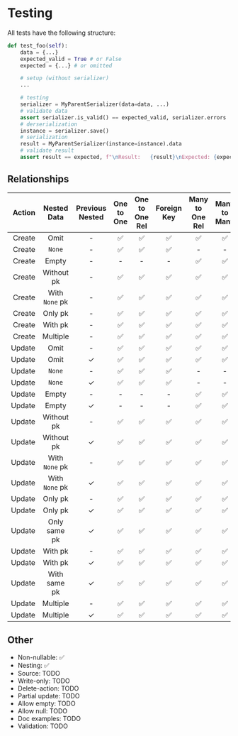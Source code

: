 # Testing

All tests have the following structure:

<!--
Success: &#x2705;
Failure: &#x274C;
With: &check;
Without: -
-->

```python
def test_foo(self):
    data = {...}
    expected_valid = True # or False
    expected = {...} # or omitted

    # setup (without serializer)
    ...

    # testing
    serializer = MyParentSerializer(data=data, ...)
    # validate data
    assert serializer.is_valid() == expected_valid, serializer.errors
    # derserialization
    instance = serializer.save()
    # serialization
    result = MyParentSerializer(instance=instance).data
    # validate result
    assert result == expected, f"\nResult:   {result}\nExpected: {expected}"
```

## Relationships

<!--
Action: Create / Update
    Nested Data: Omit / None / Empty / Without pk / With `None` pk / Only pk / Only same pk / With pk / With same pk / Multiple
        Previous Nested: Without / With
-->

| Action |  Nested Data   | Previous Nested | One to One | One to One Rel | Foreign Key | Many to One Rel | Many to Many | Many to Many Rel | Through  |
|-------:|:--------------:|:---------------:|:----------:|:--------------:|:-----------:|:---------------:|:------------:|:----------------:|:--------:|
| Create |      Omit      |       \-        |  &#x2705;  |    &#x2705;    |  &#x2705;   |    &#x2705;     |   &#x2705;   |     &#x2705;     | &#x2705; |
| Create |     `None`     |       \-        |  &#x2705;  |    &#x2705;    |  &#x2705;   |        -        |      -       |        -         |    -     |
| Create |     Empty      |       \-        |     -      |       -        |      -      |    &#x2705;     |   &#x2705;   |     &#x2705;     | &#x2705; |
| Create |   Without pk   |       \-        |  &#x2705;  |    &#x2705;    |  &#x2705;   |    &#x2705;     |   &#x2705;   |     &#x2705;     | &#x2705; |
| Create | With `None` pk |       \-        |  &#x2705;  |    &#x2705;    |  &#x2705;   |    &#x2705;     |   &#x2705;   |     &#x2705;     | &#x2705; |
| Create |    Only pk     |       \-        |  &#x2705;  |    &#x2705;    |  &#x2705;   |    &#x2705;     |   &#x2705;   |     &#x2705;     | &#x2705; |
| Create |    With pk     |       \-        |  &#x2705;  |    &#x2705;    |  &#x2705;   |    &#x2705;     |   &#x2705;   |     &#x2705;     | &#x2705; |
| Create |    Multiple    |       \-        |  &#x2705;  |    &#x2705;    |  &#x2705;   |    &#x2705;     |   &#x2705;   |     &#x2705;     | &#x2705; |
| Update |      Omit      |       \-        |  &#x2705;  |    &#x2705;    |  &#x2705;   |    &#x2705;     |   &#x2705;   |     &#x2705;     | &#x2705; |
| Update |      Omit      |     &check;     |  &#x2705;  |    &#x2705;    |  &#x2705;   |    &#x2705;     |   &#x2705;   |     &#x2705;     | &#x2705; |
| Update |     `None`     |       \-        |  &#x2705;  |    &#x2705;    |  &#x2705;   |        -        |      -       |        -         |    -     |
| Update |     `None`     |     &check;     |  &#x2705;  |    &#x2705;    |  &#x2705;   |        -        |      -       |        -         |    -     |
| Update |     Empty      |       \-        |     -      |       -        |      -      |    &#x2705;     |   &#x2705;   |     &#x2705;     | &#x2705; |
| Update |     Empty      |     &check;     |     -      |       -        |      -      |    &#x2705;     |   &#x2705;   |     &#x2705;     | &#x2705; |
| Update |   Without pk   |       \-        |  &#x2705;  |    &#x2705;    |  &#x2705;   |    &#x2705;     |   &#x2705;   |     &#x2705;     | &#x2705; |
| Update |   Without pk   |     &check;     |  &#x2705;  |    &#x2705;    |  &#x2705;   |    &#x2705;     |   &#x2705;   |     &#x2705;     | &#x2705; |
| Update | With `None` pk |       \-        |  &#x2705;  |    &#x2705;    |  &#x2705;   |    &#x2705;     |   &#x2705;   |     &#x2705;     | &#x2705; |
| Update | With `None` pk |     &check;     |  &#x2705;  |    &#x2705;    |  &#x2705;   |    &#x2705;     |   &#x2705;   |     &#x2705;     | &#x2705; |
| Update |    Only pk     |       \-        |  &#x2705;  |    &#x2705;    |  &#x2705;   |    &#x2705;     |   &#x2705;   |     &#x2705;     |    -     |
| Update |    Only pk     |     &check;     |  &#x2705;  |    &#x2705;    |  &#x2705;   |    &#x2705;     |   &#x2705;   |     &#x2705;     |    -     |
| Update |  Only same pk  |     &check;     |  &#x2705;  |    &#x2705;    |  &#x2705;   |    &#x2705;     |   &#x2705;   |     &#x2705;     |    -     |
| Update |    With pk     |       \-        |  &#x2705;  |    &#x2705;    |  &#x2705;   |    &#x2705;     |   &#x2705;   |     &#x2705;     |    -     |
| Update |    With pk     |     &check;     |  &#x2705;  |    &#x2705;    |  &#x2705;   |    &#x2705;     |   &#x2705;   |     &#x2705;     |    -     |
| Update |  With same pk  |     &check;     |  &#x2705;  |    &#x2705;    |  &#x2705;   |    &#x2705;     |   &#x2705;   |     &#x2705;     | &#x2705; |
| Update |    Multiple    |       \-        |  &#x2705;  |    &#x2705;    |  &#x2705;   |    &#x2705;     |   &#x2705;   |     &#x2705;     |   TODO   |
| Update |    Multiple    |     &check;     |  &#x2705;  |    &#x2705;    |  &#x2705;   |    &#x2705;     |   &#x2705;   |     &#x2705;     |   TODO   |


## Other
* Non-nullable: &#x2705;
* Nesting: &#x2705;
* Source: TODO
* Write-only: TODO
* Delete-action: TODO
* Partial update: TODO
* Allow empty: TODO
* Allow null: TODO
* Doc examples: TODO
* Validation: TODO